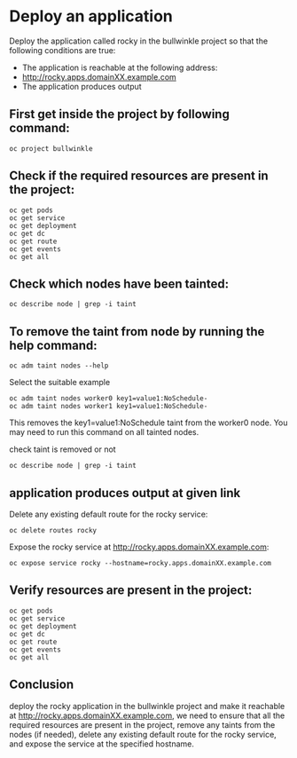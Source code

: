 # Deploy an application

Deploy the application called rocky in the bullwinkle project so that the following conditions are true:

- The application is reachable at the following address:
- http://rocky.apps.domainXX.example.com
- The application produces output

## First get inside the project by following command:
```shell
oc project bullwinkle
```
## Check if the required resources are present in the project:
```shell
oc get pods
oc get service
oc get deployment
oc get dc
oc get route
oc get events
oc get all
```
## Check which nodes have been tainted:
```shell
oc describe node | grep -i taint
```
## To remove the taint from node by running the help command:
```shell
oc adm taint nodes --help
```
Select the suitable example 
```shell
oc adm taint nodes worker0 key1=value1:NoSchedule-
oc adm taint nodes worker1 key1=value1:NoSchedule-
```
This removes the key1=value1:NoSchedule taint from the worker0 node. You may need to run this command on all tainted nodes.


check taint is removed or not 
```shell
oc describe node | grep -i taint
```
## application produces output at given link
Delete any existing default route for the rocky service:
```shell
oc delete routes rocky
```
Expose the rocky service at http://rocky.apps.domainXX.example.com:
```shell
oc expose service rocky --hostname=rocky.apps.domainXX.example.com
```
## Verify resources are present in the project:
```shell
oc get pods
oc get service
oc get deployment
oc get dc
oc get route
oc get events
oc get all
```
## Conclusion
deploy the rocky application in the bullwinkle project and make it reachable at http://rocky.apps.domainXX.example.com, we need to ensure that all the required resources are present in the project, remove any taints from the nodes (if needed), delete any existing default route for the rocky service, and expose the service at the specified hostname. 
